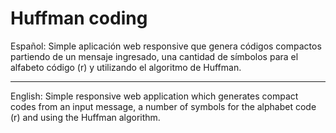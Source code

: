 # Huffman coding

Español:
Simple aplicación web responsive que genera códigos compactos partiendo de un mensaje ingresado, una cantidad de símbolos para el alfabeto código (r) y utilizando el algoritmo de Huffman.

--------------------------------------------------------------------------------------------------------------------

English:
Simple responsive web application which generates compact codes from an input message, a number of symbols for the alphabet code (r) and using the Huffman algorithm.
